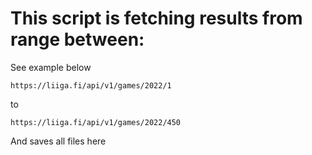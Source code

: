 # This script is fetching results from range between:
See example below
```
https://liiga.fi/api/v1/games/2022/1
```
to
```
https://liiga.fi/api/v1/games/2022/450
```

And saves all files here
